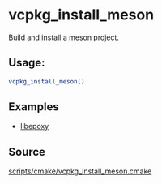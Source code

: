 # vcpkg_install_meson

Build and install a meson project.

## Usage:
```cmake
vcpkg_install_meson()
```

## Examples

* [libepoxy](https://github.com/Microsoft/vcpkg/blob/master/ports/libepoxy/portfile.cmake)


## Source
[scripts/cmake/vcpkg_install_meson.cmake](https://github.com/Microsoft/vcpkg/blob/master/scripts/cmake/vcpkg_install_meson.cmake)
